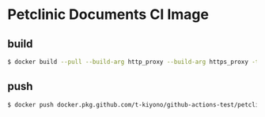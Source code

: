 # Petclinic Documents CI Image

## build

```bash
$ docker build --pull --build-arg http_proxy --build-arg https_proxy -t docker.pkg.github.com/t-kiyono/github-actions-test/petclinic-doc .
```

## push

```bash
$ docker push docker.pkg.github.com/t-kiyono/github-actions-test/petclinic-doc
```

